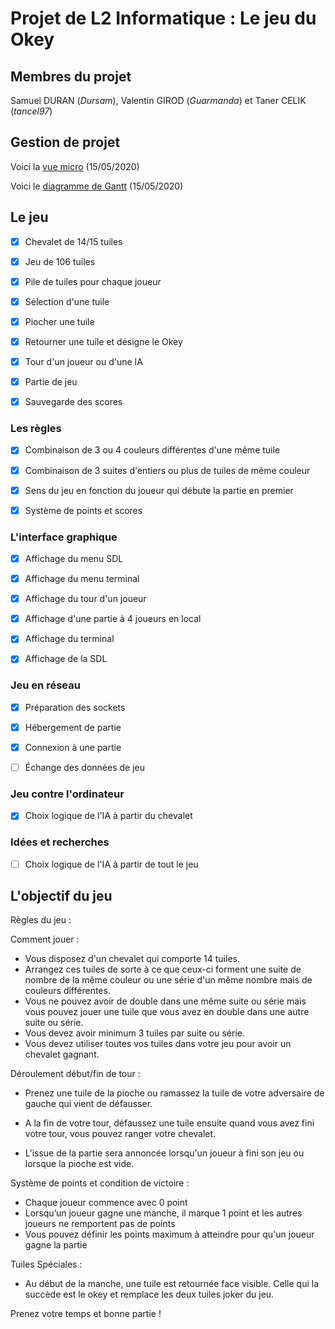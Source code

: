  # Projet de L2 Informatique : Le jeu du Okey
## Membres du projet
Samuel DURAN (_Dursam_), Valentin GIROD (_Guarmanda_) et Taner CELIK (_tancel97_)

## Gestion de projet
Voici la [vue micro](https://trello.com/b/gQjKANUW/projet-okey) (15/05/2020)

Voici le [diagramme de Gantt](https://onedrive.live.com/View.aspx?resid=98EC20023F1E6EC2!116&authkey=!ADXCvBvONsHHCVo) (15/05/2020)

## Le jeu
- [x] Chevalet de 14/15 tuiles

- [x] Jeu de 106 tuiles

- [x] Pile de tuiles pour chaque joueur

- [x] Sélection d'une tuile

- [x] Piocher une tuile

- [x] Retourner une tuile et désigne le Okey

- [x] Tour d'un joueur ou d'une IA

- [x] Partie de jeu

- [x] Sauvegarde des scores

### Les règles

- [x] Combinaison de 3 ou 4 couleurs différentes d'une même tuile

- [x] Combinaison de 3 suites d'entiers ou plus de tuiles de même couleur

- [x] Sens du jeu en fonction du joueur qui débute la partie en premier

- [x] Système de points et scores

### L'interface graphique

- [X] Affichage du menu SDL

- [X] Affichage du menu terminal

- [x] Affichage du tour d'un joueur

- [x] Affichage d'une partie à 4 joueurs en local

- [x] Affichage du terminal

- [x] Affichage de la SDL

### Jeu en réseau

- [x] Préparation des sockets

- [x] Hébergement de partie

- [x] Connexion à une partie

- [ ] Échange des données de jeu

### Jeu contre l'ordinateur

- [x] Choix logique de l'IA à partir du chevalet

### Idées et recherches

- [ ] Choix logique de l'IA à partir de tout le jeu

## L'objectif du jeu

Règles du jeu :

Comment jouer :  

- Vous disposez d'un chevalet qui comporte 14 tuiles.
- Arrangez ces tuiles de sorte à ce que ceux-ci forment une suite de nombre de la même couleur ou une série d'un même nombre mais de couleurs différentes.
- Vous ne pouvez avoir de double dans une même suite ou série mais vous pouvez jouer une tuile que vous avez en double dans une autre suite ou série.
- Vous devez avoir minimum 3 tuiles par suite ou série.
- Vous devez utiliser toutes vos tuiles dans votre jeu pour avoir un chevalet gagnant.

Déroulement début/fin de tour :

- Prenez une tuile de la pioche ou ramassez la tuile de votre adversaire de gauche qui vient de défausser.

- A la fin de votre tour, défaussez une tuile ensuite quand vous avez fini votre tour, vous pouvez ranger votre chevalet.

- L'issue de la partie sera annoncée lorsqu'un joueur à fini son jeu ou lorsque la pioche est vide.

Système de points et condition de victoire :

- Chaque joueur commence avec 0 point
- Lorsqu’un joueur gagne une manche, il marque 1 point et les autres joueurs ne remportent pas de points
- Vous pouvez définir les points maximum à atteindre pour qu'un joueur gagne la partie

Tuiles Spéciales :

 - Au début de la manche, une tuile est retournée face visible. Celle qui la succède est le okey et remplace les deux tuiles joker du jeu.

Prenez votre temps et bonne partie ! 

